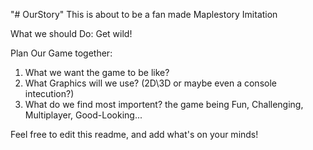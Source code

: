 "# OurStory" 
This is about to be a fan made Maplestory Imitation


What we should Do:
  Get wild!

Plan Our Game together:
  1. What we want the game to be like? 
  2. What Graphics will we use? (2D\3D or maybe even a console intecution?)
  3. What do we find most importent? the game being Fun, Challenging, Multiplayer, Good-Looking...


Feel free to edit this readme, and add what's on your minds!
